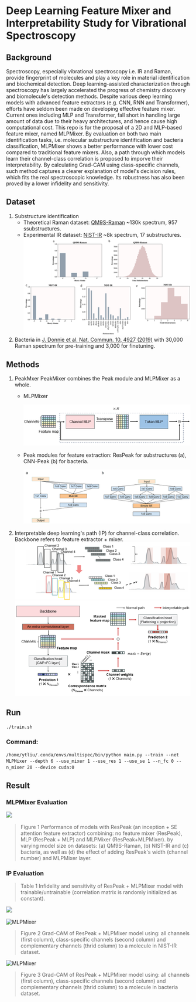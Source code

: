 # Deep Learning Feature Mixer and Interpretability Study for Vibrational Spectroscopy
## Background
Spectroscopy, especially vibrational spectroscopy i.e. IR and Raman, provide fingerprint of molecules and play a key role in material identification and biochemical detection. Deep learning-assisted characterization through spectroscopy has largely accelerated the progress of chemistry discovery and biomolecule's detection methods. Despite various deep learning models with advanced feature extractors (e.g. CNN, RNN and Transformer), efforts have seldom been made on developing effective feature mixer. Current ones including MLP and Transformer, fall short in handling large amount of data due to their heavy architectures, and hence cause high computational cost. This repo is for the proposal of a 2D and MLP-based feature mixer, named MLPMixer. By evaluation on both two main identification tasks, i.e. molecular substructure identification and bacteria classification, MLPMixer shows a better performance with lower cost compared to traditional feature mixers. Also, a path through which models learn their channel-class correlation is proposed to imporve their interpretability. By calculating Grad-CAM using class-specific channels, such method captures a clearer explanation of model's decision rules, which fits the real spectroscopic knowledge. Its robustness has also been proved by a lower infidelity and sensitivity.

## Dataset
1. Substructure identification
    - Theoretical Raman dataset: [QM9S-Raman](https://figshare.com/articles/dataset/QM9S_dataset/24235333) ~130k spectrum, 957 ssubstructures.
    - Experimental IR dataset: [NIST-IR](https://webbook.nist.gov/chemistry/) ~8k spectrum, 17 substructures.
    ![](img/datasets.jpg "MLPMixer")
2. Bacteria in [J. Donnie et al. Nat. Commun. 10, 4927 (2019)](https://www.nature.com/articles/s41467-019-12898-9#additional-information) with 30,000 Raman spectrum for pre-training and 3,000 for finetuning.

## Methods
1. PeakMxer
PeakMixer combines the Peak module and MLPMixer as a whole.
    - MLPMixer
      
      ![](img/mlpmixer.jpg "MLPMixer")
    - Peak modules for feature extraction: ResPeak for substructures (a), CNN-Peak (b) for bacteria.
      
      ![](img/peak.jpg "MLPMixer")

2. Interpretable deep learning's path (IP) for channel-class correlation. Backbone refers to feature extractor + mixer.
  ![](img/ip_1.png "Feature map with channel-class correlation")
  ![](img/ip.png "Interpretable training path")
  
## Run
```./train.sh```    
### Command:
`/home/ytliu/.conda/envs/multispec/bin/python main.py --train --net MLPMixer --depth 6 --use_mixer 1 --use_res 1 --use_se 1 --n_fc 0 --n_mixer 20 --device cuda:0
`
## Result
### MLPMixer Evaluation
<img src="img/mixer.jpg" width="1000px">

   > Figure 1 Performance of models with ResPeak (an inception + SE attention feature extractor) combining: no feature mixer (ResPeak), MLP (ResPeak + MLP) and MLPMixer (ResPeak+MLPMixer). by varying model size on datasets: (a) QM9S-Raman, (b) NIST-IR and (c) bacteria, as well as (d) the effect of adding ResPeak's width (channel number) and MLPMixer layer.

### IP Evaluation
   > Table 1 Infidelity and sensitivity of ResPeak + MLPMixer model with trainable/untrainable (correlation matrix is randomly initialized as constant).
   
<img src="img/ip_eval.jpg" width="600px">
   
  ![](img/ip_subs.jpg "MLPMixer")
   > Figure 2 Grad-CAM of ResPeak + MLPMixer model using: all channels (first column), class-specific channels (second column) and complementary channels (thrid column) to a molecule in NIST-IR dataset.

  ![](img/ip_bac.jpg "MLPMixer")
   > Figure 3 Grad-CAM of ResPeak + MLPMixer model using: all channels (first column), class-specific channels (second column) and complementary channels (thrid column) to a molecule in bacteria dataset.
